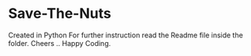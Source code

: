 # Save-The-Nuts

Created in Python
For further instruction read the Readme file inside the folder. 
Cheers .. Happy Coding.
